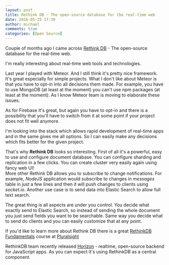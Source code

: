 ```yaml
---
layout: post
title: Rethink DB - The open-source database for the real-time web
date: 2016-05-25 17:39
author: michael
comments: true
categories: [Open Source]
---
```

Couple of months ago I came across <a href="https://www.rethinkdb.com/">Rethink DB</a> - The open-source database
for the real-time web. 

I'm really interesting about real-time web tools and technologies.

Last year I played with Meteor. And I still think it's pretty nice framework. It's great especially for simple projects. What I don't like about Meteor is that you have to opt-in into all decisions them made.
For example, you have to use MongoDB (at least at the moment) you can't use npm packages (at least at the moment). As I know Meteor team is moving to elaborate these issues. 
 
As for Firebase it's great, but again you have to opt-in and there is a possibility that you'll have to switch from it at some point if your project does not fit well anymore.

I'm looking into the stack which allows rapid development of real-time apps and in the same gives me all options. So I can easily make any decisions which fits better for the given project. 

That's why <strong>Rethink DB</strong> looks so interesting. First of all it's a powerful, easy to use and configure document database. You can configure sharding and replication in a few clicks. You can create cluster very easily again using fancy web UI!  
More other Rethink DB allows you to subscribe to change notifications.
For example, <i>NodeJS</i> application would subscribe to changes in <i>messages</i> table in just a few lines and then it will push changes to clients using <i>socket.io</i>. Another use case is to send data into Elastic Search to allow full text search.

The great thing is all aspects are under you control. You decide what exactly send to Elastic Search, so instead of sending the whole document you just send fields you want to be searchable. Same way you decide what to send do clients and you can easily customize that at any point.

If you'd like to learn more about Rethink DB there is a great <a href="https://app.pluralsight.com/library/courses/rethinkdb-fundamentals/table-of-contents">RethinkDB Fundamentals</a> course at <a href="http://pluralsight.com">Pluralsight</a>

RethinkDB team recently released [Horizon](http://horizon.io/) - realtime, open-source backend for JavaScript apps. As you can expect it's using RethinkDB as a central component.
